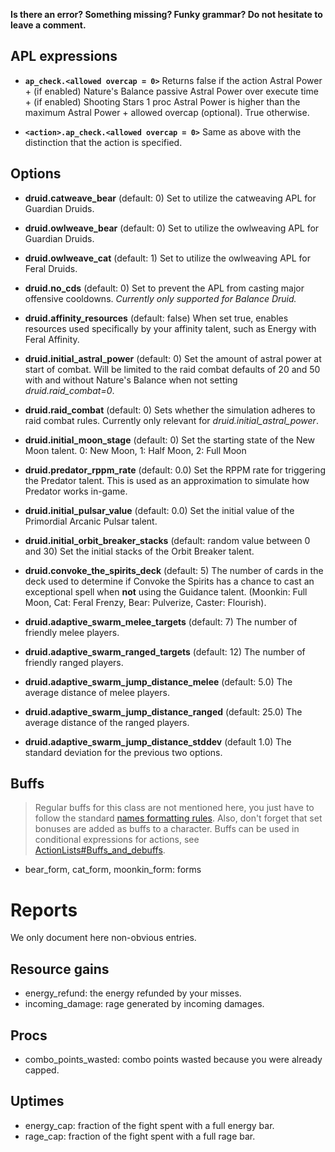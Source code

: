 **Is there an error? Something missing? Funky grammar? Do not hesitate to leave a comment.**

## APL expressions

* **`ap_check.<allowed overcap = 0>`** Returns false if the action Astral Power + (if enabled) Nature's Balance passive Astral Power over execute time + (if enabled) Shooting Stars 1 proc Astral Power is higher than the maximum Astral Power + allowed overcap (optional). True otherwise.

* **`<action>.ap_check.<allowed overcap = 0>`** Same as above with the distinction that the action is specified.

## Options
* **druid.catweave_bear** (default: 0) Set to utilize the catweaving APL for Guardian Druids.

* **druid.owlweave_bear** (default: 0) Set to utilize the owlweaving APL for Guardian Druids.

* **druid.owlweave_cat** (default: 1) Set to utilize the owlweaving APL for Feral Druids.

* **druid.no_cds** (default: 0) Set to prevent the APL from casting major offensive cooldowns. *Currently only supported for Balance Druid.*

* **druid.affinity_resources** (default: false) When set true, enables resources used specifically by your affinity talent, such as Energy with Feral Affinity.

* **druid.initial_astral_power** (default: 0) Set the amount of astral power at start of combat. Will be limited to the raid combat defaults of 20 and 50 with and without Nature's Balance when not setting *druid.raid_combat=0*.

* **druid.raid_combat** (default: 0) Sets whether the simulation adheres to raid combat rules. Currently only relevant for *druid.initial_astral_power*.

* **druid.initial_moon_stage** (default: 0) Set the starting state of the New Moon talent. 0: New Moon, 1: Half Moon, 2: Full Moon

* **druid.predator_rppm_rate** (default: 0.0) Set the RPPM rate for triggering the Predator talent. This is used as an approximation to simulate how Predator works in-game.

* **druid.initial_pulsar_value** (default: 0.0) Set the initial value of the Primordial Arcanic Pulsar talent.

* **druid.initial_orbit_breaker_stacks** (default: random value between 0 and 30) Set the initial stacks of the Orbit Breaker talent.

* **druid.convoke_the_spirits_deck** (default: 5) The number of cards in the deck used to determine if Convoke the Spirits has a chance to cast an exceptional spell when **not** using the Guidance talent. (Moonkin: Full Moon, Cat: Feral Frenzy, Bear: Pulverize, Caster: Flourish).

* **druid.adaptive_swarm_melee_targets** (default: 7) The number of friendly melee players.

* **druid.adaptive_swarm_ranged_targets** (default: 12) The number of friendly ranged players.

* **druid.adaptive_swarm_jump_distance_melee** (default: 5.0) The average distance of melee players.

* **druid.adaptive_swarm_jump_distance_ranged** (default: 25.0) The average distance of the ranged players.

* **druid.adaptive_swarm_jump_distance_stddev** (default 1.0) The standard deviation for the previous two options.

## Buffs
> Regular buffs for this class are not mentioned here, you just have to follow the standard [names formatting rules](TextualConfigurationInterface#Names_formatting.md). Also, don't forget that set bonuses are added as buffs to a character. Buffs can be used in conditional expressions for actions, see [ActionLists#Buffs\_and\_debuffs](ActionLists#Buffs_and_debuffs).

  * bear\_form, cat\_form, moonkin\_form: forms

# Reports
We only document here non-obvious entries.

## Resource gains
  * energy\_refund: the energy refunded by your misses.
  * incoming\_damage: rage generated by incoming damages.

## Procs
  * combo\_points\_wasted: combo points wasted because you were already capped.

## Uptimes
  * energy\_cap: fraction of the fight spent with a full energy bar.
  * rage\_cap: fraction of the fight spent with a full rage bar.